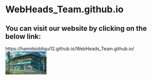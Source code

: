 # WebHeads_Team.github.io
<h2>You can visit our website by clicking on the below link:</h2>
https://hamidsiddiqui12.github.io/WebHeads_Team.github.io/

<img src="https://github.com/HamidSiddiqui12/WebHeads_Team.github.io/blob/master/img/shopping.jpg" width="128"/>
